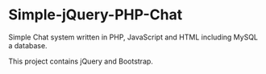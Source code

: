 # Simple-jQuery-PHP-Chat
Simple Chat system written in PHP, JavaScript and HTML including MySQL a database.

This project contains jQuery and Bootstrap.
